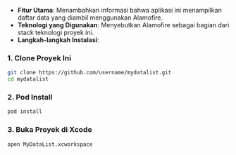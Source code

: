 - **Fitur Utama**: Menambahkan informasi bahwa aplikasi ini menampilkan daftar data yang diambil menggunakan Alamofire.
- **Teknologi yang Digunakan**: Menyebutkan Alamofire sebagai bagian dari stack teknologi proyek ini.
- **Langkah-langkah Instalasi**:

### 1. Clone Proyek Ini
```bash
git clone https://github.com/username/mydatalist.git
cd mydatalist
```
### 2. Pod Install
```bash
pod install
```
### 3. Buka Proyek di Xcode
```bash
open MyDataList.xcworkspace
```